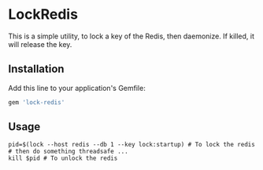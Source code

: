 # LockRedis

This is a simple utility, to lock a key of the Redis, then daemonize. If killed, it will release the key.

## Installation

Add this line to your application's Gemfile:

```ruby
gem 'lock-redis'
```

## Usage

```shell
pid=$(lock --host redis --db 1 --key lock:startup) # To lock the redis
# then do something threadsafe ...
kill $pid # To unlock the redis
```

